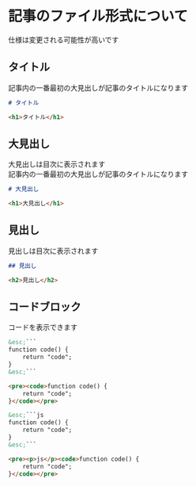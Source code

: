 # 記事のファイル形式について

仕様は変更される可能性が高いです

## タイトル

記事内の一番最初の大見出しが記事のタイトルになります  

```md
# タイトル
```
```html
<h1>タイトル</h1>
```

## 大見出し

大見出しは目次に表示されます  
記事内の一番最初の大見出しが記事のタイトルになります  

```md
# 大見出し
```
```html
<h1>大見出し</h1>
```

## 見出し

見出しは目次に表示されます  

```md
## 見出し
```
```html
<h2>見出し</h2>
```

## コードブロック

コードを表示できます  

```md
&esc;```
function code() {
    return "code";
}
&esc;```
```
```html
<pre><code>function code() {
    return "code";
}</code></pre>
```
```md
&esc;```js
function code() {
    return "code";
}
&esc;```
```
```html
<pre><p>js</p><code>function code() {
    return "code";
}</code></pre>
```